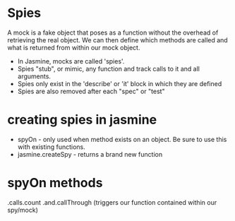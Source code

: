 # Spies

A mock is a fake object that poses as a function without the overhead of retrieving the real object. We can then define which methods are called and what is returned from within our mock object.

- In Jasmine, mocks are called 'spies'.
- Spies "stub", or mimic, any function and track calls to it and all arguments.
- Spies only exist in the 'describe' or 'it' block in which they are defined
- Spies are also removed after each "spec"  or "test"

# creating spies in jasmine
- spyOn - only used when method exists on an object. Be sure to use this with existing functions.
- jasmine.createSpy - returns a brand new function

# spyOn methods
.calls.count
.and.callThrough (triggers our function contained within our spy/mock)
